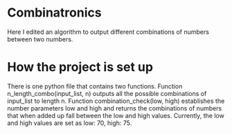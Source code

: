 # Combinatronics

Here I edited an algorithm to output different combinations of numbers between two numbers.

# How the project is set up

There is one python file that contains two functions. Function n_length_combo(input_list, n) outputs all the possible combinations of input_list to length n. Function combination_check(low, high) establishes the number parameters low and high and returns the combinations of numbers that when added up fall between the low and high values. Currently, the low and high values are set as low: 70, high: 75.
